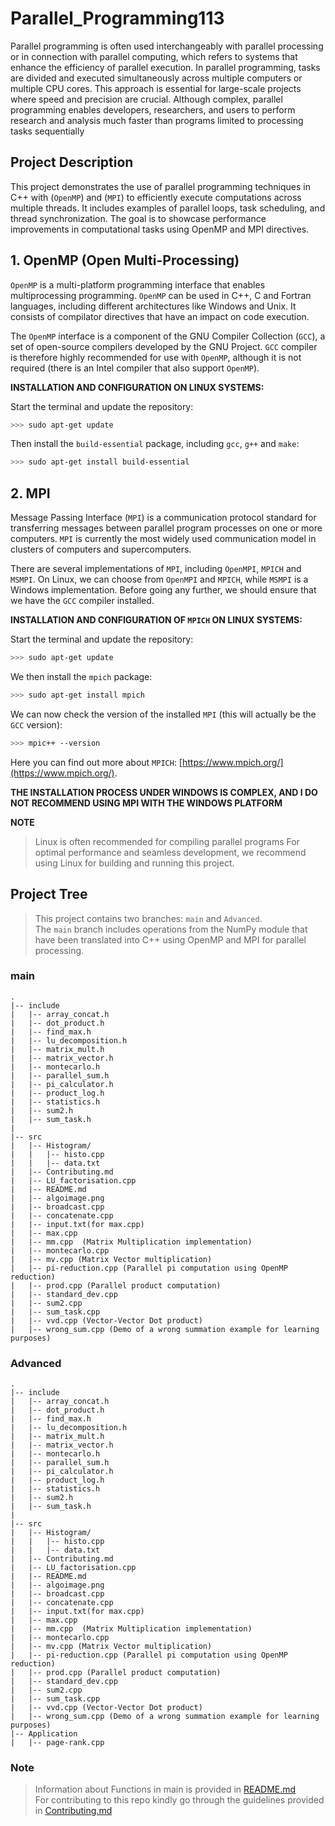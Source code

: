 # Parallel_Programming113
Parallel programming is often used interchangeably with parallel processing or in connection with parallel computing, which refers to systems that enhance the efficiency of parallel execution. In parallel programming, tasks are divided and executed simultaneously across multiple computers or multiple CPU cores. This approach is essential for large-scale projects where speed and precision are crucial. Although complex, parallel programming enables developers, researchers, and users to perform research and analysis much faster than programs limited to processing tasks sequentially

## Project Description
This project demonstrates the use of parallel programming techniques in C++ with (`OpenMP`) and (`MPI`) to efficiently execute computations across multiple threads. It includes examples of parallel loops, task scheduling, and thread synchronization. The goal is to showcase performance improvements in computational tasks using OpenMP and MPI directives.

## **1. OpenMP (Open Multi-Processing)** <a id="openmp"></a>

`OpenMP` is a multi-platform programming interface that enables multiprocessing programming. `OpenMP` can be used in C++, C and Fortran languages, including different architectures like Windows and Unix. It consists of compilator directives that have an impact on code execution.

The `OpenMP` interface is a component of the GNU Compiler Collection (`GCC`), a set of open-source compilers developed by the GNU Project. `GCC` compiler is therefore highly recommended for use with `OpenMP`, although it is not required (there is an Intel compiler that also support `OpenMP`).

**INSTALLATION AND CONFIGURATION ON LINUX SYSTEMS:**

Start the terminal and update the repository:

```bash
>>> sudo apt-get update
```

Then install the `build-essential` package, including `gcc`, `g++` and `make`:

```bash
>>> sudo apt-get install build-essential
```

## **2. MPI** <a id="mpi"></a>

Message Passing Interface (`MPI`) is a communication protocol standard for transferring messages between parallel program processes on one or more computers. `MPI` is currently the most widely used communication model in clusters of computers and supercomputers.

There are several implementations of `MPI`, including `OpenMPI`, `MPICH` and `MSMPI`. On Linux, we can choose from `OpenMPI` and `MPICH`, while `MSMPI` is a Windows implementation. Before going any further, we should ensure that we have the `GCC` compiler installed.

**INSTALLATION AND CONFIGURATION OF `MPICH` ON LINUX SYSTEMS:**

Start the terminal and update the repository:

```bash
>>> sudo apt-get update
```

We then install the `mpich` package:

```bash
>>> sudo apt-get install mpich
```

We can now check the version of the installed `MPI` (this will actually be the `GCC` version):

```bash
>>> mpic++ --version
```

Here you can find out more about `MPICH`: [https://www.mpich.org/](https://www.mpich.org/).


**THE INSTALLATION PROCESS UNDER WINDOWS IS COMPLEX, AND I DO NOT RECOMMEND USING MPI WITH THE WINDOWS PLATFORM**

**NOTE**
> Linux is often recommended for compiling parallel programs
> For optimal performance and seamless development, we recommend using Linux for building and running this project.

## Project Tree
> This project contains two branches: `main` and `Advanced`.  
> The `main` branch includes operations from the NumPy module that have been translated into C++ using OpenMP and MPI for parallel processing.

### **main**

    .
    |-- include
    |   |-- array_concat.h
    |   |-- dot_product.h
    |   |-- find_max.h
    |   |-- lu_decomposition.h
    |   |-- matrix_mult.h
    |   |-- matrix_vector.h
    |   |-- montecarlo.h
    |   |-- parallel_sum.h
    |   |-- pi_calculator.h
    |   |-- product_log.h
    |   |-- statistics.h
    |   |-- sum2.h
    |   |-- sum_task.h
    |
    |-- src
    |   |-- Histogram/
    |   |   |-- histo.cpp
    |   |   |-- data.txt
    |   |-- Contributing.md
    |   |-- LU_factorisation.cpp
    |   |-- README.md
    |   |-- algoimage.png
    |   |-- broadcast.cpp
    |   |-- concatenate.cpp
    |   |-- input.txt(for max.cpp)
    |   |-- max.cpp
    |   |-- mm.cpp  (Matrix Multiplication implementation)
    |   |-- montecarlo.cpp
    |   |-- mv.cpp (Matrix Vector multiplication)
    |   |-- pi-reduction.cpp (Parallel pi computation using OpenMP reduction)
    |   |-- prod.cpp (Parallel product computation)
    |   |-- standard_dev.cpp
    |   |-- sum2.cpp
    |   |-- sum_task.cpp
    |   |-- vvd.cpp (Vector-Vector Dot product)
    |   |-- wrong_sum.cpp (Demo of a wrong summation example for learning purposes)

### **Advanced**

    .
    |-- include
    |   |-- array_concat.h
    |   |-- dot_product.h
    |   |-- find_max.h
    |   |-- lu_decomposition.h
    |   |-- matrix_mult.h
    |   |-- matrix_vector.h
    |   |-- montecarlo.h
    |   |-- parallel_sum.h
    |   |-- pi_calculator.h
    |   |-- product_log.h
    |   |-- statistics.h
    |   |-- sum2.h
    |   |-- sum_task.h
    |
    |-- src
    |   |-- Histogram/
    |   |   |-- histo.cpp
    |   |   |-- data.txt
    |   |-- Contributing.md
    |   |-- LU_factorisation.cpp
    |   |-- README.md
    |   |-- algoimage.png
    |   |-- broadcast.cpp
    |   |-- concatenate.cpp
    |   |-- input.txt(for max.cpp)
    |   |-- max.cpp
    |   |-- mm.cpp  (Matrix Multiplication implementation)
    |   |-- montecarlo.cpp
    |   |-- mv.cpp (Matrix Vector multiplication)
    |   |-- pi-reduction.cpp (Parallel pi computation using OpenMP reduction)
    |   |-- prod.cpp (Parallel product computation)
    |   |-- standard_dev.cpp
    |   |-- sum2.cpp
    |   |-- sum_task.cpp
    |   |-- vvd.cpp (Vector-Vector Dot product)
    |   |-- wrong_sum.cpp (Demo of a wrong summation example for learning purposes)
    |-- Application
    |   |-- page-rank.cpp
### Note
> Information about Functions in main is provided in [README.md](src/README.md) <br>
> For contributing to this repo kindly go through the guidelines provided in [Contributing.md](src/Contributing.md)
